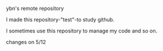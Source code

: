 ybn's remote repository

I made this repository-"test"-to study github.

I sometimes use this repository to manage my code and so on.

changes on 5/12
 
